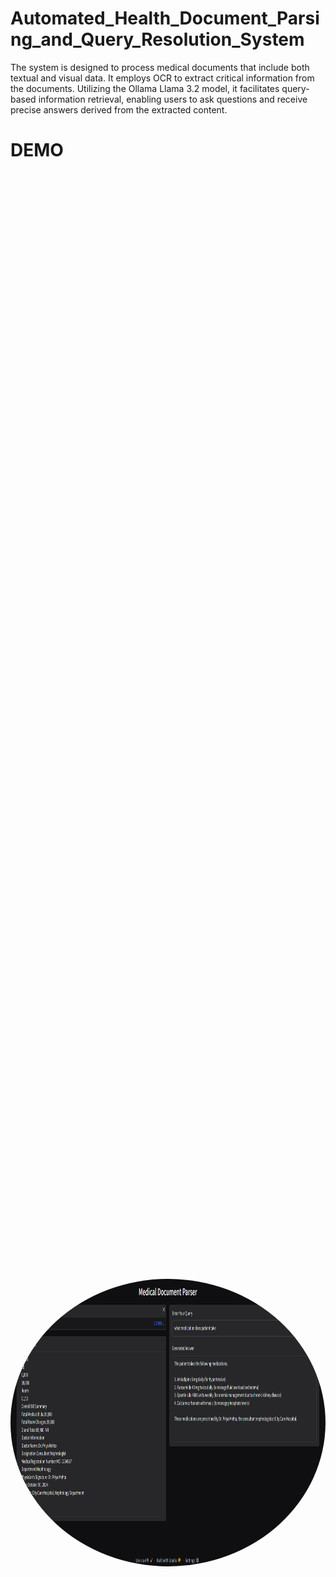 # Automated_Health_Document_Parsing_and_Query_Resolution_System

 

The system is designed to process medical documents that include both textual and visual data. It employs OCR to extract critical information from the documents. Utilizing the Ollama Llama 3.2 model, it facilitates query-based information retrieval, enabling users to ask questions and receive precise answers derived from the extracted content.

# DEMO
<div style="display: flex; justify-content: center; align-items: center; height: 100vh;">
  <img src="demo/demo.png" alt="DEMO" style="width: 1000px; height: 460px; border-radius: 100%;">
</div>

# Getting Started:

-[Download OLLAMA for Windows](https://ollama.com/download/windows)

-After downloading , follow these steps to initialize and prepare the model:
-Open the OLLAMA Command Prompt.

-Run the following commands to download the model:
```bash
ollama pull llama-3.2
```

# Running the System:
To run the system execute  the following commands:

```bash
python -m pip install -r requirements.txt
streamlit run app.py


 




